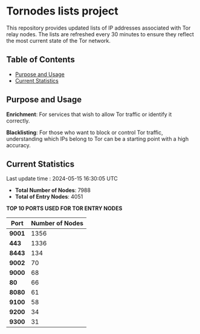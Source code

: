 # Tornodes lists project

This repository provides updated lists of IP addresses associated with Tor relay nodes. The lists are refreshed every 30 minutes to ensure they reflect the most current state of the Tor network.

## Table of Contents

- [Purpose and Usage](#purpose-and-usage)
- [Current Statistics](#current-statistics)


## Purpose and Usage

**Enrichment**: For services that wish to allow Tor traffic or identify it correctly.

**Blacklisting**: For those who want to block or control Tor traffic, understanding which IPs belong to Tor can be a starting point with a high accuracy.

## Current Statistics

Last update time : 2024-05-15 16:30:05 UTC

- **Total Number of Nodes**: 7988
- **Total of Entry Nodes**: 4051

**TOP 10 PORTS USED FOR TOR ENTRY NODES**

| **Port** | **Number of Nodes** |
|------|-----------------|
| **9001**   | 1356  |
| **443**   | 1336  |
| **8443**   | 134  |
| **9002**   | 70  |
| **9000**   | 68  |
| **80**   | 66  |
| **8080**   | 61  |
| **9100**   | 58  |
| **9200**   | 34  |
| **9300**   | 31  |

